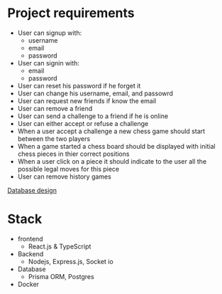 # Project requirements

- User can signup with:
  - username
  - email
  - password
- User can signin with:
  - email
  - password
- User can reset his password if he forget it
- User can change his username, email, and passowrd
- User can request new friends if know the email
- User can remove a friend
- User can send a challenge to a friend if he is online
- User can either accept or refuse a challenge
- When a user accept a challenge a new chess game should start between the two players
- When a game started a chess board should be displayed with initial chess pieces in thier correct positions
- When a user click on a piece it should indicate to the user all the possible legal moves for this piece
- User can remove history games

[Database design](https://drawsql.app/teams/abdessittir/diagrams/chess)

# Stack
- frontend
  - React.js & TypeScript
- Backend
  - Nodejs, Express.js, Socket io
- Database
  - Prisma ORM, Postgres
- Docker